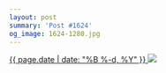 ```yaml
---
layout: post
summary: 'Post #1624'
og_image: 1624-1280.jpg
---
```


<p>
 <time>
  <a href="/1624">
   {{ page.date | date: "%B %-d, %Y" }}
  </a>
 </time>
 <a href="/1624">
  <img data-taken="4/8/2022" sizes="(min-width: 700px) 50vw, calc(100vw - 2rem)" src="{{ site.assets_url }}/1624-640.jpg" srcset="{{ site.assets_url }}/1624-320.jpg 320w, {{ site.assets_url }}/1624-640.jpg 640w, {{ site.assets_url }}/1624-960.jpg 960w, {{ site.assets_url }}/1624-1280.jpg 1280w"/>
 </a>
</p>
